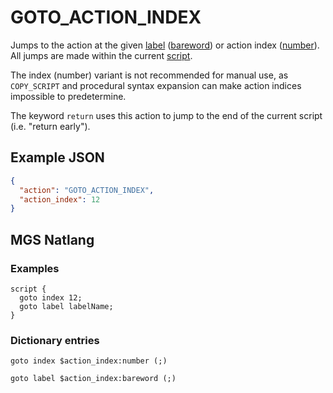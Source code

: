 # GOTO_ACTION_INDEX

Jumps to the action at the given [label](../mgs/advanced_syntax#labels) ([bareword](../mgs/variables_mgs#bareword)) or action index ([number](../mgs/variables_mgs#number)). All jumps are made within the current [script](../scripts).

The index (number) variant is not recommended for manual use, as `COPY_SCRIPT` and procedural syntax expansion can make action indices impossible to predetermine.

The keyword `return` uses this action to jump to the end of the current script (i.e. "return early").

## Example JSON

```json
{
  "action": "GOTO_ACTION_INDEX",
  "action_index": 12
}
```

## MGS Natlang

### Examples

```mgs
script {
  goto index 12;
  goto label labelName;
}
```

### Dictionary entries

```
goto index $action_index:number (;)

goto label $action_index:bareword (;)
```
